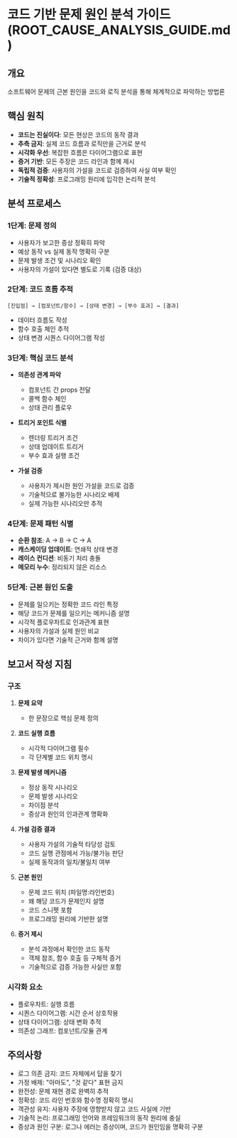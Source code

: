# 코드 기반 문제 원인 분석 가이드 (ROOT_CAUSE_ANALYSIS_GUIDE.md)

## 개요

소프트웨어 문제의 근본 원인을 코드와 로직 분석을 통해 체계적으로 파악하는 방법론

## 핵심 원칙

- **코드는 진실이다**: 모든 현상은 코드의 동작 결과
- **추측 금지**: 실제 코드 흐름과 로직만을 근거로 분석
- **시각화 우선**: 복잡한 흐름은 다이어그램으로 표현
- **증거 기반**: 모든 주장은 코드 라인과 함께 제시
- **독립적 검증**: 사용자의 가설을 코드로 검증하여 사실 여부 확인
- **기술적 정확성**: 프로그래밍 원리에 입각한 논리적 분석

## 분석 프로세스

### 1단계: 문제 정의

- 사용자가 보고한 증상 정확히 파악
- 예상 동작 vs 실제 동작 명확히 구분
- 문제 발생 조건 및 시나리오 확인
- 사용자의 가설이 있다면 별도로 기록 (검증 대상)

### 2단계: 코드 흐름 추적

```
[진입점] → [컴포넌트/함수] → [상태 변경] → [부수 효과] → [결과]
```

- 데이터 흐름도 작성
- 함수 호출 체인 추적
- 상태 변경 시퀀스 다이어그램 작성

### 3단계: 핵심 코드 분석

- **의존성 관계 파악**
  - 컴포넌트 간 props 전달
  - 콜백 함수 체인
  - 상태 관리 플로우

- **트리거 포인트 식별**
  - 렌더링 트리거 조건
  - 상태 업데이트 트리거
  - 부수 효과 실행 조건

- **가설 검증**
  - 사용자가 제시한 원인 가설을 코드로 검증
  - 기술적으로 불가능한 시나리오 배제
  - 실제 가능한 시나리오만 추적

### 4단계: 문제 패턴 식별

- **순환 참조**: A → B → C → A
- **캐스케이딩 업데이트**: 연쇄적 상태 변경
- **레이스 컨디션**: 비동기 처리 충돌
- **메모리 누수**: 정리되지 않은 리소스

### 5단계: 근본 원인 도출

- 문제를 일으키는 정확한 코드 라인 특정
- 해당 코드가 문제를 일으키는 메커니즘 설명
- 시각적 플로우차트로 인과관계 표현
- 사용자의 가설과 실제 원인 비교
- 차이가 있다면 기술적 근거와 함께 설명

## 보고서 작성 지침

### 구조

1. **문제 요약**
   - 한 문장으로 핵심 문제 정의

2. **코드 실행 흐름**
   - 시각적 다이어그램 필수
   - 각 단계별 코드 위치 명시

3. **문제 발생 메커니즘**
   - 정상 동작 시나리오
   - 문제 발생 시나리오
   - 차이점 분석
   - 증상과 원인의 인과관계 명확화

4. **가설 검증 결과**
   - 사용자 가설의 기술적 타당성 검토
   - 코드 실행 관점에서 가능/불가능 판단
   - 실제 동작과의 일치/불일치 여부

5. **근본 원인**
   - 문제 코드 위치 (파일명:라인번호)
   - 왜 해당 코드가 문제인지 설명
   - 코드 스니펫 포함
   - 프로그래밍 원리에 기반한 설명

6. **증거 제시**
   - 분석 과정에서 확인한 코드 동작
   - 객체 참조, 함수 호출 등 구체적 증거
   - 기술적으로 검증 가능한 사실만 포함

### 시각화 요소

- 플로우차트: 실행 흐름
- 시퀀스 다이어그램: 시간 순서 상호작용
- 상태 다이어그램: 상태 변화 추적
- 의존성 그래프: 컴포넌트/모듈 관계

## 주의사항

- 로그 의존 금지: 코드 자체에서 답을 찾기
- 가정 배제: "아마도", "것 같다" 표현 금지
- 완전성: 문제 재현 경로 완벽히 추적
- 정확성: 코드 라인 번호와 함수명 정확히 명시
- 객관성 유지: 사용자 주장에 영향받지 않고 코드 사실에 기반
- 기술적 논리: 프로그래밍 언어와 프레임워크의 동작 원리에 충실
- 증상과 원인 구분: 로그나 에러는 증상이며, 코드가 원인임을 명확히 구분
